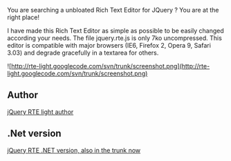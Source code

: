 You are searching a unbloated Rich Text Editor for JQuery ? You are at the right place!

I have made this Rich Text Editor as simple as possible to be easily changed according your needs. The file jquery.rte.js is only 7ko uncompressed. This editor is compatible with major browsers (IE6, Firefox 2, Opera 9, Safari 3.03) and degrade gracefully in a textarea for others.

![http://rte-light.googlecode.com/svn/trunk/screenshot.png](http://rte-light.googlecode.com/svn/trunk/screenshot.png)

## Author ##

[jQuery RTE light author](http://batiste.dosimple.ch/)

## .Net version ##

[jQuery RTE .NET version, also in the trunk now](http://www.intrepidstudios.com/projects/jquery-rich-text-editor/default.aspx)